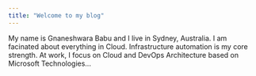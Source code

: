 ```yaml
---
title: "Welcome to my blog"
---
```


My name is Gnaneshwara Babu and I live in Sydney, Australia. I am facinated about everything in Cloud. Infrastructure automation is my core strength. At work, I focus on Cloud and DevOps Architecture based on Microsoft Technologies...
